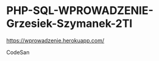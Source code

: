 # PHP-SQL-WPROWADZENIE-Grzesiek-Szymanek-2TI
https://wprowadzenie.herokuapp.com/
                             
                                                                                 
                             
CodeSan
